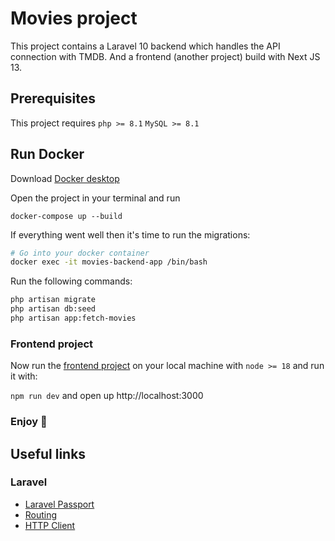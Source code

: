 # Movies project

This project contains a Laravel 10 backend which handles the API connection with TMDB.
And a frontend (another project) build with Next JS 13.

## Prerequisites

This project requires 
`php >= 8.1`
`MySQL >= 8.1`


## Run Docker

Download [Docker desktop](https://www.docker.com/products/docker-desktop/)

Open the project in your terminal and run

```
docker-compose up --build
```

If everything went well then it's time to run the migrations:
```bash
# Go into your docker container
docker exec -it movies-backend-app /bin/bash
```

Run the following commands:

```bash
php artisan migrate
php artisan db:seed
php artisan app:fetch-movies
````

### Frontend project

Now run the [frontend project](https://github.com/xCharlotte/movies-frontend) on your local machine with `node >= 18` and run it with:

`npm run dev` and open up http://localhost:3000


### Enjoy 🦄

## Useful links

### Laravel
- [Laravel Passport](https://laravel.com/docs/10.x/passport)
- [Routing](https://laravel.com/docs/eloquent](https://laravel.com/docs/10.x/routing))
- [HTTP Client](https://laravel.com/docs/migrations](https://laravel.com/docs/10.x/http-client)https://laravel.com/docs/10.x/http-client)
